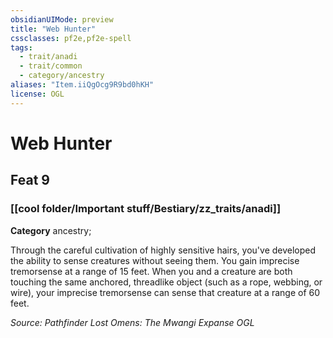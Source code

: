 ```yaml
---
obsidianUIMode: preview
title: "Web Hunter"
cssclasses: pf2e,pf2e-spell
tags:
  - trait/anadi
  - trait/common
  - category/ancestry
aliases: "Item.iiQgOcg9R9bd0hKH"
license: OGL
---
```

# Web Hunter
## Feat 9
### [[cool folder/Important stuff/Bestiary/zz_traits/anadi]]

**Category** ancestry; 




Through the careful cultivation of highly sensitive hairs, you've developed the ability to sense creatures without seeing them. You gain imprecise tremorsense at a range of 15 feet. When you and a creature are both touching the same anchored, threadlike object (such as a rope, webbing, or wire), your imprecise tremorsense can sense that creature at a range of 60 feet.

*Source: Pathfinder Lost Omens: The Mwangi Expanse*
*OGL*